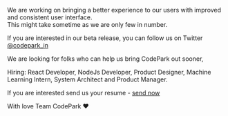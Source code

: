 We are working on bringing a better experience to our users with improved and consistent user interface.   
This might take sometime as we are only few in number.

If you are interested in our beta release, you can follow us on Twitter [@codepark_in](https://twitter.com/codepark_in)

We are looking for folks who can help us bring CodePark out sooner, 

Hiring: React Developer, NodeJs Developer, Product Designer, Machine Learning Intern, System Architect and Product Manager.

If you are interested send us your resume - <a href="mailto:rajchandra@codepark.in">send now </a>

With love Team CodePark ♥️
